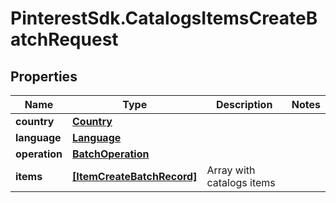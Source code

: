 # PinterestSdk.CatalogsItemsCreateBatchRequest

## Properties

Name | Type | Description | Notes
------------ | ------------- | ------------- | -------------
**country** | [**Country**](Country.md) |  | 
**language** | [**Language**](Language.md) |  | 
**operation** | [**BatchOperation**](BatchOperation.md) |  | 
**items** | [**[ItemCreateBatchRecord]**](ItemCreateBatchRecord.md) | Array with catalogs items | 


